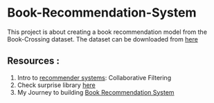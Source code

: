 # Book-Recommendation-System
This project is about creating a book recommendation model from the Book-Crossing dataset.
The dataset can be downloaded from [here](http://www2.informatik.uni-freiburg.de/~cziegler/BX/)
## Resources :
1. Intro to [recommender systems](https://www.ethanrosenthal.com/2015/11/02/intro-to-collaborative-filtering/): Collaborative Filtering
2. Check surprise library [here](https://surprise.readthedocs.io/en/stable/getting_started.html#basic-usage)
3. My Journey to building [Book Recommendation System](https://towardsdatascience.com/my-journey-to-building-book-recommendation-system-5ec959c41847)
